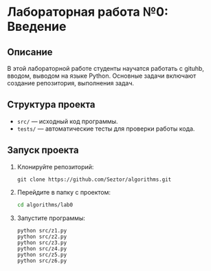 # Лабораторная работа №0: Введение

## Описание
В этой лабораторной работе студенты научатся работать с gituhb, вводом, выводом на языке Python.
Основные задачи включают создание репозитория, выполнения задач.

## Структура проекта
- `src/` — исходный код программы.
- `tests/` — автоматические тесты для проверки работы кода.

## Запуск проекта
1. Клонируйте репозиторий:
   ```
   git clone https://github.com/Seztor/algorithms.git
2. Перейдите в папку с проектом:
    ```bash
   cd algorithms/lab0
    ```
4. Запустите программы:
     ```
   python src/z1.py
   python src/z2.py
   python src/z3.py
   python src/z4.py
   python src/z5.py
   python src/z6.py
     ```
